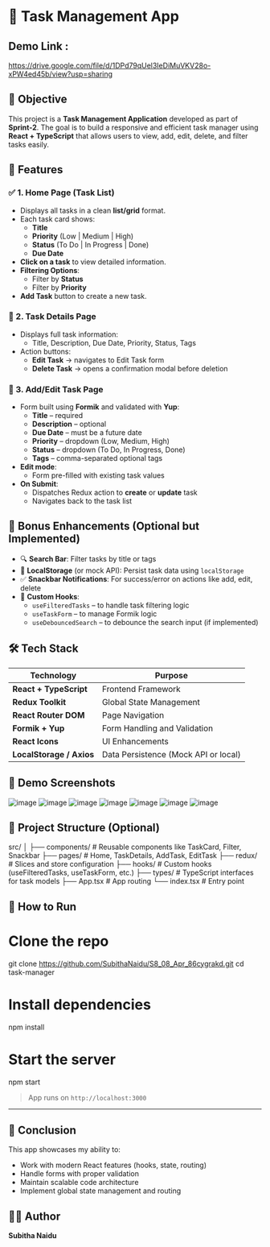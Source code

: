 
# 📝 Task Management App 
## Demo Link :
https://drive.google.com/file/d/1DPd79qUel3IeDiMuVKV28o-xPW4ed45b/view?usp=sharing

## 📌 Objective

This project is a **Task Management Application** developed as part of **Sprint-2**. The goal is to build a responsive and efficient task manager using **React + TypeScript** that allows users to view, add, edit, delete, and filter tasks easily.



## 🚀 Features

### ✅ 1. Home Page (Task List)
- Displays all tasks in a clean **list/grid** format.
- Each task card shows:
  - **Title**
  - **Priority** (Low | Medium | High)
  - **Status** (To Do | In Progress | Done)
  - **Due Date**
- **Click on a task** to view detailed information.
- **Filtering Options**:
  - Filter by **Status**
  - Filter by **Priority**
- **Add Task** button to create a new task.

### 📄 2. Task Details Page
- Displays full task information:
  - Title, Description, Due Date, Priority, Status, Tags
- Action buttons:
  - **Edit Task** → navigates to Edit Task form
  - **Delete Task** → opens a confirmation modal before deletion
### 📝 3. Add/Edit Task Page
- Form built using **Formik** and validated with **Yup**:
  - **Title** – required
  - **Description** – optional
  - **Due Date** – must be a future date
  - **Priority** – dropdown (Low, Medium, High)
  - **Status** – dropdown (To Do, In Progress, Done)
  - **Tags** – comma-separated optional tags
- **Edit mode**:
  - Form pre-filled with existing task values
- **On Submit**:
  - Dispatches Redux action to **create** or **update** task
  - Navigates back to the task list


## 🎯 Bonus Enhancements (Optional but Implemented)

- 🔍 **Search Bar**: Filter tasks by title or tags
- 💾 **LocalStorage** (or mock API): Persist task data using `localStorage`
- ✅ **Snackbar Notifications**: For success/error on actions like add, edit, delete
- 🧩 **Custom Hooks**:
  - `useFilteredTasks` – to handle task filtering logic
  - `useTaskForm` – to manage Formik logic
  - `useDebouncedSearch` – to debounce the search input (if implemented)


## 🛠️ Tech Stack

| Technology | Purpose |
|------------|---------|
| **React + TypeScript** | Frontend Framework |
| **Redux Toolkit** | Global State Management |
| **React Router DOM** | Page Navigation |
| **Formik + Yup** | Form Handling and Validation |
| **React Icons** | UI Enhancements |
| **LocalStorage / Axios** | Data Persistence (Mock API or local) |


## 📸 Demo Screenshots
![image](https://github.com/user-attachments/assets/1f1bd5ee-a51a-4888-9bad-288c7e680747)
![image](https://github.com/user-attachments/assets/044efdbb-26d4-40d8-b10c-7f48370dd33b)
![image](https://github.com/user-attachments/assets/220316b6-bb3b-4521-b8ef-5cae61e1a51c)
![image](https://github.com/user-attachments/assets/d99fd8a0-3a38-43cf-81c5-b6f8f9e8de58)
![image](https://github.com/user-attachments/assets/31016308-861b-4c75-8e2d-1f6ff071a918)
![image](https://github.com/user-attachments/assets/1c2fab4e-3de3-4fbf-a78d-99b15fb5562f)
![image](https://github.com/user-attachments/assets/44e75723-84bb-4acf-a1f1-cad504ace213)

## 📂 Project Structure (Optional)


src/
│
├── components/       # Reusable components like TaskCard, Filter, Snackbar
├── pages/            # Home, TaskDetails, AddTask, EditTask
├── redux/            # Slices and store configuration
├── hooks/            # Custom hooks (useFilteredTasks, useTaskForm, etc.)
├── types/            # TypeScript interfaces for task models
├── App.tsx           # App routing
└── index.tsx         # Entry point

## 🧪 How to Run

# Clone the repo
git clone https://github.com/SubithaNaidu/S8_08_Apr_86cygrakd.git
cd task-manager

# Install dependencies
npm install

# Start the server
npm start

> App runs on `http://localhost:3000`

---

## 📌 Conclusion

This app showcases my ability to:
- Work with modern React features (hooks, state, routing)
- Handle forms with proper validation
- Maintain scalable code architecture
- Implement global state management and routing


## 🙋‍♀️ Author

**Subitha Naidu**

